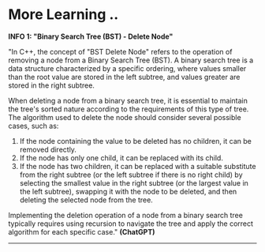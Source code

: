 # More Learning ..

**INFO 1: "Binary Search Tree (BST) - Delete Node"**

"In C++, the concept of "BST Delete Node" refers to the operation of removing a node from a Binary Search Tree (BST). A binary search tree is a data structure characterized by a specific ordering, where values smaller than the root value are stored in the left subtree, and values greater are stored in the right subtree.

When deleting a node from a binary search tree, it is essential to maintain the tree's sorted nature according to the requirements of this type of tree. The algorithm used to delete the node should consider several possible cases, such as:

1. If the node containing the value to be deleted has no children, it can be removed directly.
2. If the node has only one child, it can be replaced with its child.
3. If the node has two children, it can be replaced with a suitable substitute from the right subtree (or the left subtree if there is no right child) by selecting the smallest value in the right subtree (or the largest value in the left subtree), swapping it with the node to be deleted, and then deleting the selected node from the tree.

Implementing the deletion operation of a node from a binary search tree typically requires using recursion to navigate the tree and apply the correct algorithm for each specific case." **(ChatGPT)**

---
